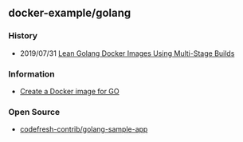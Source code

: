 ## docker-example/golang


### History
- 2019/07/31 [Lean Golang Docker Images Using Multi-Stage Builds](https://medium.com/tourradar/lean-golang-docker-images-using-multi-stage-builds-1015a6b4d1d1)


### Information
- [Create a Docker image for GO](https://codefresh.io/docs/docs/learn-by-example/golang/golang-hello-world/)


### Open Source
- [codefresh-contrib/golang-sample-app](https://github.com/codefresh-contrib/golang-sample-app)


